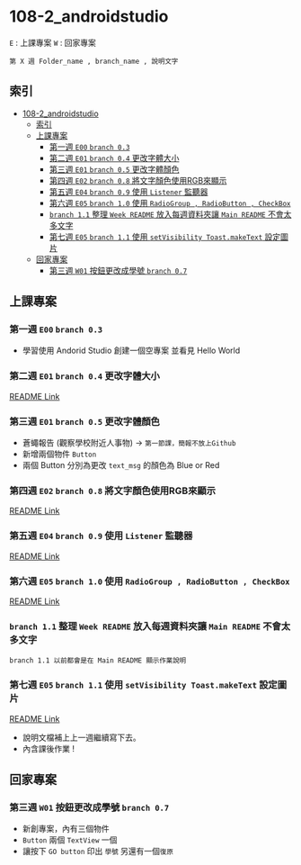 # 108-2_androidstudio
```E``` : 上課專案
```W``` : 回家專案

```
第 X 週 Folder_name , branch_name , 說明文字
```

## 索引
- [108-2_androidstudio](#108-2androidstudio)
  - [索引](#%e7%b4%a2%e5%bc%95)
  - [上課專案](#%e4%b8%8a%e8%aa%b2%e5%b0%88%e6%a1%88)
    - [第一週  ```E00``` ```branch 0.3```](#%e7%ac%ac%e4%b8%80%e9%80%b1-e00-branch-03)
    - [第二週  ```E01``` ```branch 0.4``` 更改字體大小](#%e7%ac%ac%e4%ba%8c%e9%80%b1-e01-branch-04-%e6%9b%b4%e6%94%b9%e5%ad%97%e9%ab%94%e5%a4%a7%e5%b0%8f)
    - [第三週  ```E01``` ```branch 0.5``` 更改字體顏色](#%e7%ac%ac%e4%b8%89%e9%80%b1-e01-branch-05-%e6%9b%b4%e6%94%b9%e5%ad%97%e9%ab%94%e9%a1%8f%e8%89%b2)
    - [第四週  ```E02``` ```branch 0.8``` 將文字顏色使用RGB來顯示](#%e7%ac%ac%e5%9b%9b%e9%80%b1-e02-branch-08-%e5%b0%87%e6%96%87%e5%ad%97%e9%a1%8f%e8%89%b2%e4%bd%bf%e7%94%a8rgb%e4%be%86%e9%a1%af%e7%a4%ba)
    - [第五週  ```E04``` ```branch 0.9``` 使用 ``` Listener ``` 監聽器](#%e7%ac%ac%e4%ba%94%e9%80%b1-e04-branch-09-%e4%bd%bf%e7%94%a8-listener-%e7%9b%a3%e8%81%bd%e5%99%a8)
    - [第六週  ```E05``` ```branch 1.0``` 使用 ```RadioGroup , RadioButton , CheckBox```](#%e7%ac%ac%e5%85%ad%e9%80%b1-e05-branch-10-%e4%bd%bf%e7%94%a8-radiogroup--radiobutton--checkbox)
    - [```branch 1.1``` 整理 ```Week README``` 放入每週資料夾讓 ```Main README``` 不會太多文字](#branch-11-%e6%95%b4%e7%90%86-week-readme-%e6%94%be%e5%85%a5%e6%af%8f%e9%80%b1%e8%b3%87%e6%96%99%e5%a4%be%e8%ae%93-main-readme-%e4%b8%8d%e6%9c%83%e5%a4%aa%e5%a4%9a%e6%96%87%e5%ad%97)
    - [第七週 ```E05``` ```branch 1.1``` 使用 ```setVisibility Toast.makeText``` 設定圖片](#%e7%ac%ac%e4%b8%83%e9%80%b1-e05-branch-11-%e4%bd%bf%e7%94%a8-setvisibility-toastmaketext-%e8%a8%ad%e5%ae%9a%e5%9c%96%e7%89%87)
  - [回家專案](#%e5%9b%9e%e5%ae%b6%e5%b0%88%e6%a1%88)
    - [第三週 ```W01```  按鈕更改成學號 ```branch 0.7```](#%e7%ac%ac%e4%b8%89%e9%80%b1-w01-%e6%8c%89%e9%88%95%e6%9b%b4%e6%94%b9%e6%88%90%e5%ad%b8%e8%99%9f-branch-07)


## 上課專案
### 第一週  ```E00``` ```branch 0.3``` 
- 學習使用 Andorid Studio 創建一個空專案 並看見 Hello World
### 第二週  ```E01``` ```branch 0.4``` 更改字體大小 

[README Link](E01/README.md)

### 第三週  ```E01``` ```branch 0.5``` 更改字體顏色 
- 蒼蠅報告 (觀察學校附近人事物) → ```第一節課，簡報不放上Github```
- 新增兩個物件 ```Button```
- 兩個 Button 分別為更改 ```text_msg``` 的顏色為 Blue or Red

### 第四週  ```E02``` ```branch 0.8``` 將文字顏色使用RGB來顯示 

[README Link](E02/README.md)

### 第五週  ```E04``` ```branch 0.9``` 使用 ``` Listener ``` 監聽器 

[README Link](E04/README.md)


### 第六週  ```E05``` ```branch 1.0``` 使用 ```RadioGroup , RadioButton , CheckBox``` 

[README Link](E05/README.md)

### ```branch 1.1``` 整理 ```Week README``` 放入每週資料夾讓 ```Main README``` 不會太多文字 

```
branch 1.1 以前都會是在 Main README 顯示作業說明
```
### 第七週 ```E05``` ```branch 1.1``` 使用 ```setVisibility Toast.makeText``` 設定圖片 

[README Link](E05/README.md) 

- 說明文檔補上上一週繼續寫下去。
- 內含課後作業 !

## 回家專案

### 第三週 ```W01```  按鈕更改成學號 ```branch 0.7```
- 新創專案，內有三個物件
- ```Button``` 兩個 ```TextView``` 一個
- 讓按下 ```GO button``` 印出 ```學號``` 另還有一個```復原```
